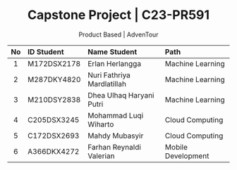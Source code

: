 # <center>Capstone Project | C23-PR591</center>
<center>Product Based | AdvenTour</center>

| No  |  ID Student   |      Name Student            |       Path         |
|:---:|:--------------|:-----------------------------|:-------------------|
|  1  |  M172DSX2178  |  Erlan Herlangga             | Machine Learning   |
|  2  |  M287DKY4820  |  Nuri Fathriya Mardlatillah  | Machine Learning   |
|  3  |  M210DSY2838  |  Dhea Ulhaq Haryani Putri    | Machine Learning   |
|  4  |  C205DSX3245  |  Mohammad Luqi Wiharto       | Cloud Computing    |
|  5  |  C172DSX2693  |  Mahdy Mubasyir              | Cloud Computing    |
|  6  |  A366DKX4272  |  Farhan Reynaldi Valerian    | Mobile Development |

